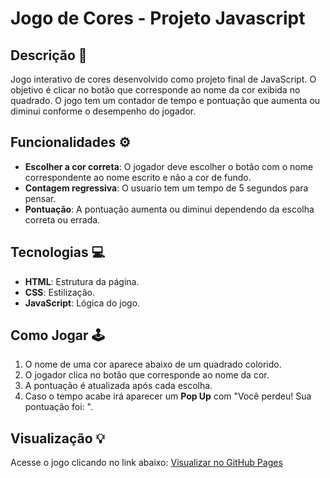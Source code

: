 # Jogo de Cores - Projeto Javascript

## Descrição 📖
Jogo interativo de cores desenvolvido como projeto final de JavaScript. O objetivo é clicar no botão que corresponde ao nome da cor exibida no quadrado. O jogo tem um contador de tempo e pontuação que aumenta ou diminui conforme o desempenho do jogador.

## Funcionalidades ⚙️
- **Escolher a cor correta**: O jogador deve escolher o botão com o nome correspondente ao nome escrito e não a cor de fundo.
- **Contagem regressiva**: O usuario tem um tempo de 5 segundos para pensar.
- **Pontuação**: A pontuação aumenta ou diminui dependendo da escolha correta ou errada.

## Tecnologias 💻
- **HTML**: Estrutura da página.
- **CSS**: Estilização.
- **JavaScript**: Lógica do jogo.

## Como Jogar 🕹️
1. O nome de uma cor aparece abaixo de um quadrado colorido.
2. O jogador clica no botão que corresponde ao nome da cor.
3. A pontuação é atualizada após cada escolha.
4. Caso o tempo acabe irá aparecer um **Pop Up** com "Você perdeu! Sua pontuação foi: ".

## Visualização 💡
Acesse o jogo clicando no link abaixo:
[Visualizar no GitHub Pages](https://lunaandrade.github.io/Projeto_JS/)

